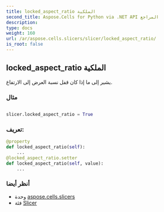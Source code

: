 ```yaml
---
title: locked_aspect_ratio الملكية
second_title: Aspose.Cells for Python via .NET API المراجع
description:
type: docs
weight: 160
url: /ar/aspose.cells.slicers/slicer/locked_aspect_ratio/
is_root: false
---
```

##  locked_aspect_ratio الملكية

يشير إلى ما إذا كان قفل نسبة العرض إلى الارتفاع.

###  مثال

```python

slicer.locked_aspect_ratio = True

```
###  تعريف:
```python
@property
def locked_aspect_ratio(self):
    ...
@locked_aspect_ratio.setter
def locked_aspect_ratio(self, value):
    ...
```

###  أنظر أيضا
* وحدة [aspose.cells.slicers](../../)
* فئة [Slicer](/cells/python-net/ar/aspose.cells.slicers/slicer)
